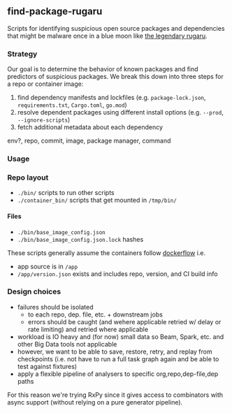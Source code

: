 ## find-package-rugaru

Scripts for identifying suspicious open source packages and
dependencies that might be malware once in a blue moon like [the
legendary rugaru](https://en.wikipedia.org/wiki/Rougarou).

### Strategy

Our goal is to determine the behavior of known packages and find
predictors of suspicious packages. We break this down into three steps
for a repo or container image:

1. find dependency manifests and lockfiles (e.g. `package-lock.json`, `requirements.txt`, `Cargo.toml`, `go.mod`)
2. resolve dependent packages using different install options (e.g. `--prod`, `--ignore-scripts`)
3. fetch additional metadata about each dependency

env?, repo, commit, image, package manager, command

### Usage


### Repo layout

* `./bin/` scripts to run other scripts
* `./container_bin/` scripts that get mounted in `/tmp/bin/`

#### Files

* `./bin/base_image_config.json`
* `./bin/base_image_config.json.lock` hashes

These scripts generally assume the containers follow [dockerflow](https://github.com/mozilla-services/Dockerflow) i.e.

* app source is in `/app`
* `/app/version.json` exists and includes repo, version, and CI build info


### Design choices

* failures should be isolated
  * to each repo, dep. file, etc. + downstream jobs
  * errors should be caught (and wehere applicable retried w/ delay or rate limiting) and retried where applicable
* workload is IO heavy and (for now) small data so Beam, Spark, etc. and other Big Data tools not applicable
* however, we want to be able to save, restore, retry, and replay from checkpoints (i.e. not have to run a full task graph again and be able to test against fixtures)
* apply a flexible pipeline of analysers to specific org,repo,dep-file,dep paths

For this reason we're trying RxPy since it gives access to combinators with async support (without relying on a pure generator pipeline).
